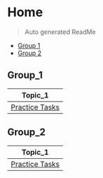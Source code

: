 # Home 

> Auto generated ReadMe

- [Group 1](#Group_1)
- [Group 2](#Group_2)

## Group_1

| Topic_1                                 |
|-----------------------------------------|
| [Practice Tasks](home/php/intermediate) |

## Group_2

| Topic_1                                 |
|-----------------------------------------|
| [Practice Tasks](home/php/intermediate) |

